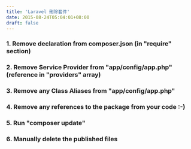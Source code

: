 ```yaml
---
title: 'Laravel 刪除套件'
date: 2015-08-24T05:04:01+08:00
draft: false
---
```


###	1. Remove declaration from composer.json (in "require" section)
###	2. Remove Service Provider from "app/config/app.php" (reference in "providers" array)
###	3. Remove any Class Aliases from "app/config/app.php"
###	4. Remove any references to the package from your code :-)
###	5. Run "composer update"
###	6. Manually delete the published files

